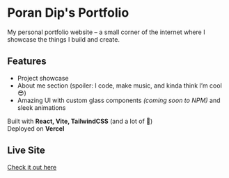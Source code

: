# Poran Dip's Portfolio

My personal portfolio website – a small corner of the internet where I showcase the things I build and create.

## Features
- Project showcase  
- About me section (spoiler: I code, make music, and kinda think I’m cool 😎)  
- Amazing UI with custom glass components *(coming soon to NPM)* and sleek animations  

Built with **React, Vite, TailwindCSS** (and a lot of 💚)  
Deployed on **Vercel**

## Live Site
[Check it out here](https://porandip.vercel.app)
